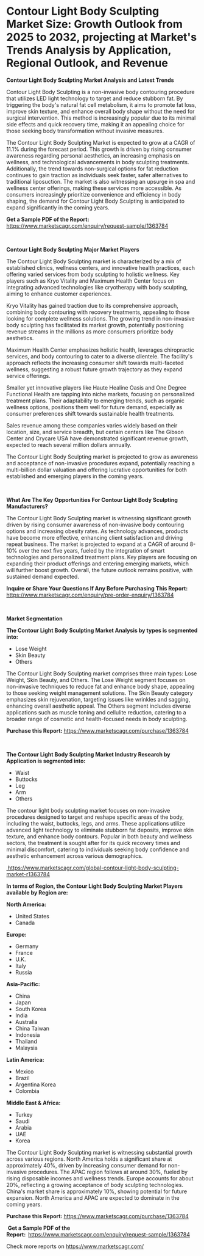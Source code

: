 <p><h1>Contour Light Body Sculpting Market Size: Growth Outlook from 2025 to 2032, projecting at Market's Trends Analysis by Application, Regional Outlook, and Revenue</h1></p><p><strong>Contour Light Body Sculpting Market Analysis and Latest Trends</strong></p>
<p><p>Contour Light Body Sculpting is a non-invasive body contouring procedure that utilizes LED light technology to target and reduce stubborn fat. By triggering the body's natural fat cell metabolism, it aims to promote fat loss, improve skin texture, and enhance overall body shape without the need for surgical intervention. This method is increasingly popular due to its minimal side effects and quick recovery time, making it an appealing choice for those seeking body transformation without invasive measures.</p><p>The Contour Light Body Sculpting Market is expected to grow at a CAGR of 11.1% during the forecast period. This growth is driven by rising consumer awareness regarding personal aesthetics, an increasing emphasis on wellness, and technological advancements in body sculpting treatments. Additionally, the trend towards non-surgical options for fat reduction continues to gain traction as individuals seek faster, safer alternatives to traditional liposuction. The market is also witnessing an upsurge in spa and wellness center offerings, making these services more accessible. As consumers increasingly prioritize convenience and efficiency in body shaping, the demand for Contour Light Body Sculpting is anticipated to expand significantly in the coming years.</p></p>
<p><strong>Get a Sample PDF of the Report:&nbsp;</strong> <a href="https://www.marketscagr.com/enquiry/request-sample/1363784?utm_campaign=2460&utm_medium=2&utm_source=Github&utm_content=ia&utm_term=10032025&utm_id=contour-light-body-sculpting">https://www.marketscagr.com/enquiry/request-sample/1363784</a></p>
<p>&nbsp;</p>
<p><strong>Contour Light Body Sculpting Major Market Players</strong></p>
<p><p>The Contour Light Body Sculpting market is characterized by a mix of established clinics, wellness centers, and innovative health practices, each offering varied services from body sculpting to holistic wellness. Key players such as Kryo Vitality and Maximum Health Center focus on integrating advanced technologies like cryotherapy with body sculpting, aiming to enhance customer experiences.</p><p>Kryo Vitality has gained traction due to its comprehensive approach, combining body contouring with recovery treatments, appealing to those looking for complete wellness solutions. The growing trend in non-invasive body sculpting has facilitated its market growth, potentially positioning revenue streams in the millions as more consumers prioritize body aesthetics.</p><p>Maximum Health Center emphasizes holistic health, leverages chiropractic services, and body contouring to cater to a diverse clientele. The facility's approach reflects the increasing consumer shift towards multi-faceted wellness, suggesting a robust future growth trajectory as they expand service offerings.</p><p>Smaller yet innovative players like Haute Healine Oasis and One Degree Functional Health are tapping into niche markets, focusing on personalized treatment plans. Their adaptability to emerging trends, such as organic wellness options, positions them well for future demand, especially as consumer preferences shift towards sustainable health treatments.</p><p>Sales revenue among these companies varies widely based on their location, size, and service breadth, but certain centers like The Gibson Center and Crycare USA have demonstrated significant revenue growth, expected to reach several million dollars annually.</p><p>The Contour Light Body Sculpting market is projected to grow as awareness and acceptance of non-invasive procedures expand, potentially reaching a multi-billion dollar valuation and offering lucrative opportunities for both established and emerging players in the coming years.</p></p>
<p>&nbsp;</p>
<p><strong>What Are The Key Opportunities For Contour Light Body Sculpting Manufacturers?</strong></p>
<p><p>The Contour Light Body Sculpting market is witnessing significant growth driven by rising consumer awareness of non-invasive body contouring options and increasing obesity rates. As technology advances, products have become more effective, enhancing client satisfaction and driving repeat business. The market is projected to expand at a CAGR of around 8-10% over the next five years, fueled by the integration of smart technologies and personalized treatment plans. Key players are focusing on expanding their product offerings and entering emerging markets, which will further boost growth. Overall, the future outlook remains positive, with sustained demand expected.</p></p>
<p><strong>Inquire or Share Your Questions If Any Before Purchasing This Report:</strong> <a href="https://www.marketscagr.com/enquiry/pre-order-enquiry/1363784?utm_campaign=2460&utm_medium=2&utm_source=Github&utm_content=ia&utm_term=10032025&utm_id=contour-light-body-sculpting">https://www.marketscagr.com/enquiry/pre-order-enquiry/1363784</a></p>
<p>&nbsp;</p>
<p><strong>Market Segmentation</strong></p>
<p><strong>The Contour Light Body Sculpting Market Analysis by types is segmented into:</strong></p>
<p><ul><li>Lose Weight</li><li>Skin Beauty</li><li>Others</li></ul></p>
<p><p>The Contour Light Body Sculpting market comprises three main types: Lose Weight, Skin Beauty, and Others. The Lose Weight segment focuses on non-invasive techniques to reduce fat and enhance body shape, appealing to those seeking weight management solutions. The Skin Beauty category emphasizes skin rejuvenation, targeting issues like wrinkles and sagging, enhancing overall aesthetic appeal. The Others segment includes diverse applications such as muscle toning and cellulite reduction, catering to a broader range of cosmetic and health-focused needs in body sculpting.</p></p>
<p><strong>Purchase this Report:&nbsp;</strong><a href="https://www.marketscagr.com/purchase/1363784?utm_campaign=2460&utm_medium=2&utm_source=Github&utm_content=ia&utm_term=10032025&utm_id=contour-light-body-sculpting">https://www.marketscagr.com/purchase/1363784</a></p>
<p>&nbsp;</p>
<p><strong>The Contour Light Body Sculpting Market Industry Research by Application is segmented into:</strong></p>
<p><ul><li>Waist</li><li>Buttocks</li><li>Leg</li><li>Arm</li><li>Others</li></ul></p>
<p><p>The contour light body sculpting market focuses on non-invasive procedures designed to target and reshape specific areas of the body, including the waist, buttocks, legs, and arms. These applications utilize advanced light technology to eliminate stubborn fat deposits, improve skin texture, and enhance body contours. Popular in both beauty and wellness sectors, the treatment is sought after for its quick recovery times and minimal discomfort, catering to individuals seeking body confidence and aesthetic enhancement across various demographics.</p></p>
<p><a href="https://www.marketscagr.com/global-contour-light-body-sculpting-market-r1363784?utm_campaign=2460&utm_medium=2&utm_source=Github&utm_content=ia&utm_term=10032025&utm_id=contour-light-body-sculpting">&nbsp;https://www.marketscagr.com/global-contour-light-body-sculpting-market-r1363784</a></p>
<p><strong>In terms of Region, the Contour Light Body Sculpting Market Players available by Region are:</strong></p>
<p>
    <p> <strong> North America: </strong>
        <ul>
            <li>United States</li>
            <li>Canada</li>
        </ul>
        </p> 
    <p> <strong> Europe: </strong>
        <ul>
            <li>Germany</li>
            <li>France</li>
            <li>U.K.</li>
            <li>Italy</li>
            <li>Russia</li>
        </ul>
        </p> 
    <p> <strong> Asia-Pacific: </strong>
        <ul>
            <li>China</li>
            <li>Japan</li>
            <li>South Korea</li>
            <li>India</li>
            <li>Australia</li>
            <li>China Taiwan</li>
            <li>Indonesia</li>
            <li>Thailand</li>
            <li>Malaysia</li>
        </ul>
        </p> 
    <p> <strong> Latin America: </strong>
        <ul>
            <li>Mexico</li>
            <li>Brazil</li>
            <li>Argentina Korea</li>
            <li>Colombia</li>
        </ul>
        </p> 
    <p> <strong> Middle East & Africa: </strong>
        <ul>
            <li>Turkey</li>
            <li>Saudi</li>
            <li>Arabia</li>
            <li>UAE</li>
            <li>Korea</li>
        </ul>
    </p>
    </p>
<p><p>The Contour Light Body Sculpting market is witnessing substantial growth across various regions. North America holds a significant share at approximately 40%, driven by increasing consumer demand for non-invasive procedures. The APAC region follows at around 30%, fueled by rising disposable incomes and wellness trends. Europe accounts for about 20%, reflecting a growing acceptance of body sculpting technologies. China's market share is approximately 10%, showing potential for future expansion. North America and APAC are expected to dominate in the coming years.</p></p>
<p><strong>Purchase this Report: </strong><a href="https://www.marketscagr.com/purchase/1363784?utm_campaign=2460&utm_medium=2&utm_source=Github&utm_content=ia&utm_term=10032025&utm_id=contour-light-body-sculpting">https://www.marketscagr.com/purchase/1363784</a></p>
<p>&nbsp;<strong>Get a Sample PDF of the Report:&nbsp;&nbsp;</strong><a href="https://www.marketscagr.com/enquiry/request-sample/1363784?utm_campaign=2460&utm_medium=2&utm_source=Github&utm_content=ia&utm_term=10032025&utm_id=contour-light-body-sculpting">https://www.marketscagr.com/enquiry/request-sample/1363784</a></p>
<p><strong></strong></p>
<p>Check more reports on <a href="https://www.marketscagr.com/?utm_campaign=2460&utm_medium=2&utm_source=Github&utm_content=ia&utm_term=10032025&utm_id=contour-light-body-sculpting">https://www.marketscagr.com/</a></p>